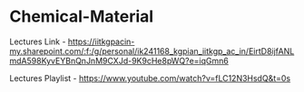 # Chemical-Material

Lectures Link - https://iitkgpacin-my.sharepoint.com/:f:/g/personal/ik241168_kgpian_iitkgp_ac_in/EirtD8ijfANLmdA598KyvEYBnQnJnM9CXJd-9K9cHe8pWQ?e=iqGmn6

Lectures Playlist - https://www.youtube.com/watch?v=fLC12N3HsdQ&t=0s
